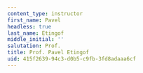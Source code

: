 ```yaml
---
content_type: instructor
first_name: Pavel
headless: true
last_name: Etingof
middle_initial: ''
salutation: Prof.
title: Prof. Pavel Etingof
uid: 415f2639-94c3-d0b5-c9fb-3fd8adaaa6cf
---
```

